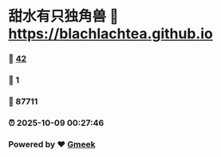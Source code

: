 # 甜水有只独角兽 :link: https://blachlachtea.github.io 
### :page_facing_up: [42](https://blachlachtea.github.io/tag.html) 
### :speech_balloon: 1 
### :hibiscus: 87711 
### :alarm_clock: 2025-10-09 00:27:46 
### Powered by :heart: [Gmeek](https://github.com/Meekdai/Gmeek)
